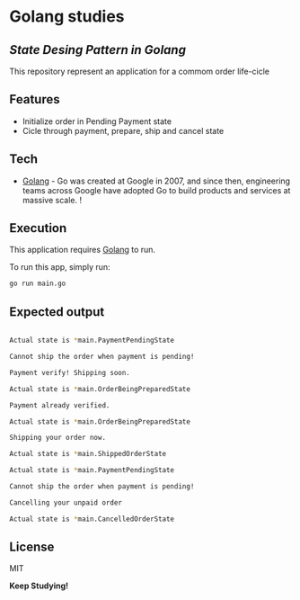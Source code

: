 # Golang studies
## _State Desing Pattern in Golang_

This repository represent an application for a commom order life-cicle

## Features

- Initialize order in Pending Payment state
- Cicle through payment, prepare, ship and cancel state

## Tech

- [Golang](https://go.dev/) - Go was created at Google in 2007, and since then, engineering teams across Google have adopted Go to build products and services at massive scale. !

## Execution

This application requires [Golang](https://go.dev/dl/) to run.

To run this app, simply run:
```sh
go run main.go
```

## Expected output

```sh

Actual state is *main.PaymentPendingState

Cannot ship the order when payment is pending!

Payment verify! Shipping soon.

Actual state is *main.OrderBeingPreparedState

Payment already verified.

Actual state is *main.OrderBeingPreparedState

Shipping your order now.

Actual state is *main.ShippedOrderState

Actual state is *main.PaymentPendingState

Cannot ship the order when payment is pending!

Cancelling your unpaid order

Actual state is *main.CancelledOrderState
```

## License

MIT

**Keep Studying!**

